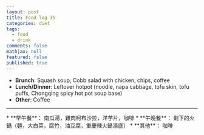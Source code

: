 ```yaml
---
layout: post
title: Food log 35
categories: diet
tags: 
  - food
  - drink
comments: false
mathjax: null
featured: false
published: true
---
```


* **Brunch**: Squash soup, Cobb salad with chicken, chips, coffee
* **Lunch/Dinner**: Leftover hotpot (noodle, napa cabbage, tofu skin, tofu puffs, Chongqing spicy hot pot soup base)
* **Other**: Coffee
<hr>
* **早午餐**： 南瓜湯，雞肉柯布沙拉，洋芋片，咖啡
* **午晚餐**： 剩下的火鍋（麵，大白菜，腐竹，油豆腐，重慶辣火鍋湯底）
* **其他**： 咖啡
